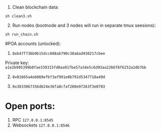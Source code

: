 1. Clean blockchain data:

`sh clean3.sh`

2. Run nodes (bootnode and 3 nodes will run in separate tmux seesions):

`sh run_chain.sh`


#POA accounts (unlocked):

1. `0xb47f736b9b15dcc888ab790c38a6ad930217cbee`

Private key: 
`a1e2b995399b0fae339315fd0aa91fbe57a34e5c6d93aa2266f8f6252a2db7bb`


2. `0x01665a4eb869efbf3af991e0b791d5347718a49d`

3. `0x3833067356d624e36fa8cfaf208e97263f3e0703`

# Open ports:
1. RPC `127.0.0.1:8545`
2. Websockets `127.0.0.1:8546`
